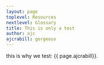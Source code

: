 ```yaml
---
layout: page
toplevel: Resources
nextlevel: Glossary
title: This is only a test
author: ajc
ajcrabill: gorgeous
---
```


this is why we test: {{ page.ajcrabill}}.
